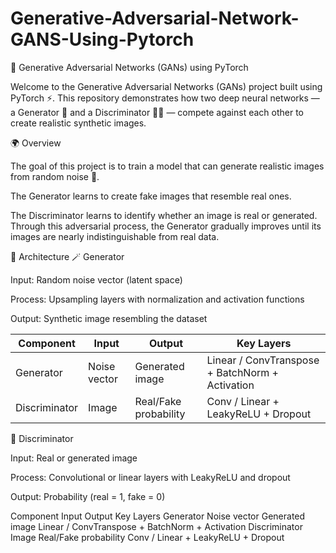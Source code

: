 # Generative-Adversarial-Network-GANS-Using-Pytorch

🧠 Generative Adversarial Networks (GANs) using PyTorch

Welcome to the Generative Adversarial Networks (GANs) project built using PyTorch ⚡.
This repository demonstrates how two deep neural networks — a Generator 🤖 and a Discriminator 🕵️‍♂️ — compete against each other to create realistic synthetic images.

🌍 Overview

The goal of this project is to train a model that can generate realistic images from random noise 🎨.

The Generator learns to create fake images that resemble real ones.

The Discriminator learns to identify whether an image is real or generated.
Through this adversarial process, the Generator gradually improves until its images are nearly indistinguishable from real data.

🧩 Architecture
🪄 Generator

Input: Random noise vector (latent space)

Process: Upsampling layers with normalization and activation functions

Output: Synthetic image resembling the dataset

| Component     | Input        | Output                | Key Layers                                      |
| ------------- | ------------ | --------------------- | ----------------------------------------------- |
| Generator     | Noise vector | Generated image       | Linear / ConvTranspose + BatchNorm + Activation |
| Discriminator | Image        | Real/Fake probability | Conv / Linear + LeakyReLU + Dropout             |


🧠 Discriminator

Input: Real or generated image

Process: Convolutional or linear layers with LeakyReLU and dropout

Output: Probability (real = 1, fake = 0)

Component	Input	Output	Key Layers
Generator	Noise vector	Generated image	Linear / ConvTranspose + BatchNorm + Activation
Discriminator	Image	Real/Fake probability	Conv / Linear + LeakyReLU + Dropout
